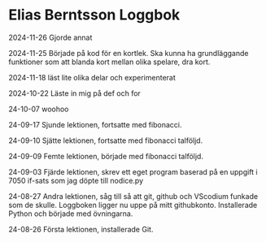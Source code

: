 Elias Berntsson Loggbok
=======================
2024-11-26
Gjorde annat

2024-11-25
Började på kod för en kortlek. Ska kunna ha grundläggande funktioner som att blanda kort mellan olika spelare, dra kort.

2024-11-18
läst lite olika delar och experimenterat 

2024-10-22
Läste in mig på def och for

24-10-07
woohoo

24-09-17
Sjunde lektionen, fortsatte med fibonacci.

24-09-10
Sjätte lektionen, fortsatte med fibonacci talföljd.

24-09-09
Femte lektionen, började med fibonacci talföljd.

24-09-03
Fjärde lektionen, skrev ett eget program baserad på en uppgift i 7050 if-sats som jag döpte till nodice.py

24-08-27
Andra lektionen, såg till så att git, github och VScodium funkade som de skulle. Loggboken ligger nu uppe på mitt githubkonto. Installerade Python och började med övningarna.

24-08-26
Första lektionen, installerade Git.